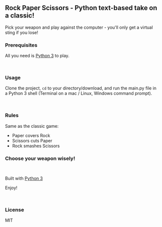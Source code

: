 ## Rock Paper Scissors - Python text-based take on a classic!



Pick your weapon and play against the computer - you'll only get a virtual sting if you lose!


### Prerequisites

All you need is [Python 3](https://www.python.org/) to play.

<br>

### Usage
Clone the project, <code>cd</code> to your directory/download, and run the main.py file in a Python 3 shell (Terminal on a mac / Linux, Windows command prompt).

<br>

### Rules
Same as the classic game:

* Paper covers Rock 
* Scissors cuts Paper  
* Rock smashes Scissors

### Choose your weapon wisely!
<br>

Built with [Python 3](https://www.python.org/doc/)

Enjoy!

<br>

### License 
MIT

